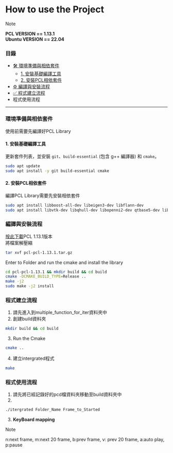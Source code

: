 # How to use the Project
>[!NOTE]
> **PCL VERSION == 1.13.1**    
> **Ubuntu VERSION == 22.04**


### 目錄

- [🛠️ 環境準備與相依套件](#️-環境準備與相依套件)
  - [1. 安裝基礎編譯工具](#1-安裝基礎編譯工具)
  - [2. 安裝PCL相依套件](#2-安裝PCL相依套件)
- [⚙️ 編譯與安裝流程](#️編譯與安裝流程)
- [✅ 程式建立流程](#程式建立流程)
- 程式使用流程

---

### 環境準備與相依套件

使用前需要先編譯好PCL Library

#### 1. 安裝基礎編譯工具

更新套件列表，並安裝 `git`、`build-essential` (包含 g++ 編譯器) 和 `cmake`。

```bash
sudo apt update
sudo apt install -y git build-essential cmake
```
#### 2. 安裝PCL相依套件
編譯PCL Library需要先安裝相依套件
```bash
sudo apt install libboost-all-dev libeigen3-dev libflann-dev
sudo apt install libvtk-dev libqhull-dev libopenni2-dev qtbase5-dev libqt5svg5-dev
```

### 編譯與安裝流程
[按此下載](https://github.com/PointCloudLibrary/pcl/releases/download/pcl-1.13.1/source.tar.gz)PCL 1.13.1版本    
將檔案解壓縮
```bash
tar xvf pcl-pcl-1.13.1.tar.gz
```
Enter to Folder and run the cmake and install the library
```bash
cd pcl-pcl-1.13.1 && mkdir build && cd build
cmake -DCMAKE_BUILD_TYPE=Release ..
make -j2
sudo make -j2 install
```

### 程式建立流程
1. 請先進入到multiple_function_for_iter資料夾中
2. 創建build資料夾
```bash
mkdir build && cd build
```
3. Run the Cmake
```bash
cmake ..
```
4. 建立intergrated程式
```bash
make
```
### 程式使用流程

1. 請先將已經記錄好的pcd檔資料夾移動至build資料夾中
2. 
```bash
./itergrated Folder_Name Frame_to_Started
```
3. **KeyBoard mapping**
>[!NOTE]
> n:next frame, m:next 20 frame, b:prev frame, v: prev 20 frame, a:auto play, p:pause



